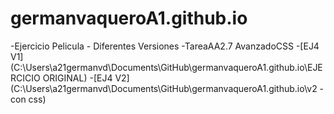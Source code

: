 # germanvaqueroA1.github.io
-Ejercicio Pelicula - Diferentes Versiones
-TareaAA2.7 AvanzadoCSS
-[EJ4 V1](C:\Users\a21germanvd\Documents\GitHub\germanvaqueroA1.github.io\EJERCICIO ORIGINAL)
-[EJ4 V2](C:\Users\a21germanvd\Documents\GitHub\germanvaqueroA1.github.io\v2 -  con css)
